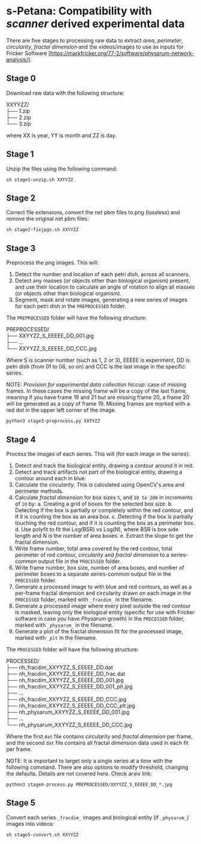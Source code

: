 # s-Petana: Compatibility with _scanner_ derived experimental data 

There are five stages to processing raw data to extract _area_, _perimeter_, _circularity_, _fractal dimension_ and the videos/images to use as inputs for Fricker Software [https://markfricker.org/77-2/software/physarum-network-analysis/].

## Stage 0

Download raw data with the following structure:

XXYYZZ/  
├── 1.zip  
├── 2.zip  
└── 3.zip  

where XX is year, YY is month and ZZ is day.

## Stage 1

Unzip the files using the following command:

```console
sh stage1-unzip.sh XXYYZZ
```

## Stage 2

Correct file extensions, convert the net pbm files to png (lossless) and remove the original net pbm files:

```console
sh stage2-fixjpgs.sh XXYYZZ
```

## Stage 3

Preprocess the png images. This will:

1. Detect the number and location of each petri dish, across all scanners.
2. Detect any masses (or objects other than biological organism) present, and use their location to calculate an angle of rotation to align all masses (or objects other than biological organism).
3. Segment, mask and rotate images, generating a new series of images for each petri dish in the `PREPROCESSED` folder.

The `PREPROCESSED` folder will have the following structure:

PREPROCESSED/  
├── XXYYZZ\_S\_EEEEE\_DD\_001.jpg  
├── ...  
└── XXYYZZ\_S\_EEEEE\_DD\_CCC.jpg  

Where S is scanner number (such as 1, 2 or 3), EEEEE is experiment, DD is petri dish (from 01 to 06, so on) and CCC is the last image in the specific series.

NOTE: _Provision for experimental data collection hiccup_: case of missing frames. In these cases the missing frame will be a copy of the last frame, meaning if you have frame 19 and 21 but are missing frame 20, a frame 20 will be generated as a copy of frame 19. Missing frames are marked with a red dot in the upper left corner of the image.

```console
python3 stage3-preprocess.py XXYYZZ
```

## Stage 4

Process the images of each series. This will (for each image in the series):

1. Detect and track the biological entity, drawing a contour around it in red.
2. Detect and track artifacts not part of the biological entity, drawing a contour around each in blue.
3. Calculate the _circularity_. This is calculated using OpenCV's area and perimeter methods.
4. Calculate _fractal dimension_ for box sizes `5`, and `10 to 200` in increments of `10` by:
  a. Creating a grid of boxes for the selected box size.
  b. Detecting if the box is partially or completely within the red contour, and if it is counting the box as an area box.
  c. Detecting if the box is partially touching the red contour, and if it is counting the box as a perimeter box.
  d. Use polyfit to fit the Log(BSR) vs Log(N), where BSR is box side length and N is the number of area boxes.
  e. Extract the slope to get the fractal dimension.
5. Write frame number, total area covered by the red contour, total perimeter of red contour, _circularity_ and _fractal dimension_ to a series-common output file in the `PROCESSED` folder.
6. Write frame number, box size, number of area boxes, and number of perimeter boxes to a separate series-common output file in the `PROCESSED` folder.
7. Generate a processed image to with blue and red contours, as well as a per-frame fractal dimension and circularity drawn on each image in the `PROCESSED` folder, marked with `_fracdim_` in the filename.
8. Generate a processed image where every pixel outside the red contour is masked, leaving only the biological entity (specific for use with Fricker software in case you have _Physarum_ growth) in the `PROCESSED` folder, marked with `_physarum_` in the filename.
9. Generate a plot of the fractal dimension fit for the processed image, marked with `_plt` in the filename.

The `PROCESSED` folder will have the following structure:

PROCESSED/  
├── nh\_fracdim\_XXYYZZ\_S\_EEEEE\_DD.dat  
├── nh\_fracdim\_XXYYZZ\_S\_EEEEE\_DD\_frac.dat  
├── nh\_fracdim\_XXYYZZ\_S\_EEEEE\_DD\_001.jpg  
├── nh\_fracdim\_XXYYZZ\_S\_EEEEE\_DD\_001\_plt.jpg  
├── ...  
├── nh\_fracdim\_XXYYZZ\_S\_EEEEE\_DD\_CCC.jpg  
├── nh\_fracdim\_XXYYZZ\_S\_EEEEE\_DD\_CCC\_plt.jpg  
├── nh\_physarum\_XXYYZZ\_S\_EEEEE\_DD\_001.jpg  
├── ...  
└── nh\_physarum\_XXYYZZ\_S\_EEEEE\_DD\_CCC.jpg  

Where the first `dat` file contains _circularity_ and _fractal dimension_ per frame, and the second `dat` file contains all fractal dimension data used in each fit per frame.

NOTE: It is important to target only a single series at a time with the following command. There are also options to modify threshold, changing the defaults. Details are not covered here. Check arxiv link:

```console
python3 stage4-process.py PREPROCESSED/XXYYZZ_S_EEEEE_DD_*.jpg
```

## Stage 5

Convert each series `_fracdim_` images and biological entity (if `_physarum_`) images into videos:

```console
sh stage5-convert.sh XXYYZZ
```
